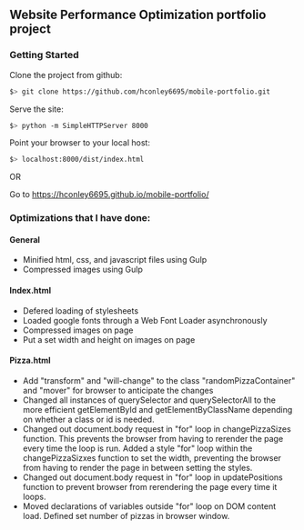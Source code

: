 ## Website Performance Optimization portfolio project

### Getting Started

Clone the project from github:

  ```bash
  $> git clone https://github.com/hconley6695/mobile-portfolio.git
  ```

Serve the site:
  ```bash
  $> python -m SimpleHTTPServer 8000
  ```
Point your browser to your local host:
  ```bash
  $> localhost:8000/dist/index.html
  ```
OR

Go to <a href="https://hconley6695.github.io/mobile-portfolio/">https://hconley6695.github.io/mobile-portfolio/</a>

### Optimizations that I have done:

#### General
* Minified html, css, and javascript files using Gulp
* Compressed images using Gulp

#### Index.html
* Defered loading of stylesheets
* Loaded google fonts through a Web Font Loader asynchronously
* Compressed images on page
* Put a set width and height on images on page

#### Pizza.html
* Add "transform" and "will-change" to the class "randomPizzaContainer"  and "mover" for browser to anticipate the changes
* Changed all instances of querySelector and querySelectorAll to the more efficient getElementById and getElementByClassName depending on whether a class or id is needed.
* Changed out document.body request in "for" loop in changePizzaSizes function.  This prevents the browser from having to rerender the page every time the loop is run.  Added a style "for" loop within the changePizzaSizxes function to set the width, preventing the browser from having to render the page in between setting the styles.
* Changed out document.body request in "for" loop in updatePositions function to prevent browser from rerendering the page every time it loops.
* Moved declarations of variables outside "for" loop on DOM content load. Defined set number of pizzas in browser window.







